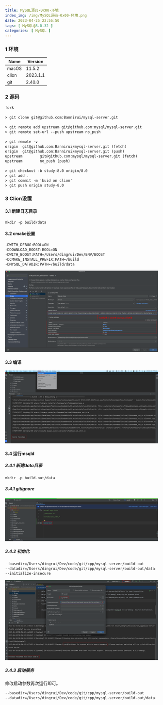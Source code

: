 ```yaml
---
title: MySQL源码-0x00-环境
index_img: /img/MySQL源码-0x00-环境.png
date: 2023-04-25 22:56:50
tags: [ MySQL@8.0.32 ]
categories: [ MySQL ]
---
```


### 1 环境

| Name  | Version  |
| ----- | -------- |
| macOS | 11.5.2   |
| clion | 2023.1.1 |
| git   | 2.40.0   |

### 2 源码

```shell
fork

> git clone git@github.com:Bannirui/mysql-server.git

> git remote add upstream git@github.com:mysql/mysql-server.git
> git remote set-url --push upstream no_push

> git remote -v
origin  git@github.com:Bannirui/mysql-server.git (fetch)
origin  git@github.com:Bannirui/mysql-server.git (push)
upstream        git@github.com:mysql/mysql-server.git (fetch)
upstream        no_push (push)

> git checkout -b study-8.0 origin/8.0
> git add .
> git commit -m 'buid on clion'
> git push origin study-8.0
```

### 3 Clion设置

#### 3.1 新建日志目录

```shell
mkdir -p build/data
```

#### 3.2 cmake设置

```shell
-DWITH_DEBUG:BOOL=ON
-DDOWNLOAD_BOOST:BOOL=ON
-DWITH_BOOST:PATH=/Users/dingrui/Dev/ENV/BOOST
-DCMAKE_INSTALL_PREFIX:PATH=/build
-DMYSQL_DATADIR:PATH=/build/data
```

![](MySQL源码-0x00-环境/image-20230426185421743.png)

#### 3.3 编译

![](MySQL源码-0x00-环境/image-20230426172509886.png)

#### 3.4 运行msqld

##### 3.4.1 新建data目录

```shell
mkdir -p build-out/data
```

##### 3.4.1 gitignore

![](MySQL源码-0x00-环境/image-20230426190400219.png)

##### 3.4.2 初始化

```shell
--basedir=/Users/dingrui/Dev/code/git/cpp/mysql-server/build-out
--datadir=/Users/dingrui/Dev/code/git/cpp/mysql-server/build-out/data
--initialize-insecure
```

![](MySQL源码-0x00-环境/image-20230426190013421.png)

##### 3.4.3 启动服务

修改启动参数再次运行即可。

```shell
--basedir=/Users/dingrui/Dev/code/git/cpp/mysql-server/build-out
--datadir=/Users/dingrui/Dev/code/git/cpp/mysql-server/build-out/data
```

